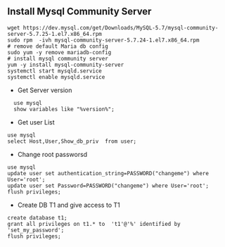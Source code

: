 ## Install Mysql Community Server

```
wget https://dev.mysql.com/get/Downloads/MySQL-5.7/mysql-community-server-5.7.25-1.el7.x86_64.rpm
sudo rpm  -ivh mysql-community-server-5.7.24-1.el7.x86_64.rpm
# remove default Maria db config
sudo yum -y remove mariadb-config
# install mysql community server
yum -y install mysql-community-server
systemctl start mysqld.service
systemctl enable mysqld.service

```
* Get Server version
```
  use mysql
  show variables like "%version%";
```

* Get user List
```
use mysql
select Host,User,Show_db_priv  from user;
```


* Change root passworsd

```
use mysql
update user set authentication_string=PASSWORD("changeme") where User='root';
update user set Password=PASSWORD("changeme") where User='root';
flush privileges;
```

* Create DB T1 and give access to T1 
```
create database t1;
grant all privileges on t1.* to  't1'@'%' identified by 'set_my_password';
flush privileges;
```

